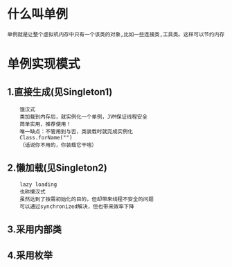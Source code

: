 # 什么叫单例
    单例就是让整个虚拟机内存中只有一个该类的对象,比如一些连接类,工具类。这样可以节约内存

# 单例实现模式
## 1.直接生成(见Singleton1)
```
    饿汉式
    类加载到内存后，就实例化一个单例，JVM保证线程安全
    简单实用，推荐使用！
    唯一缺点：不管用到与否，类装载时就完成实例化
    Class.forName("")
    （话说你不用的，你装载它干啥）
```

## 2.懒加载(见Singleton2)
```
    lazy loading
    也称懒汉式
    虽然达到了按需初始化的目的，但却带来线程不安全的问题
    可以通过synchronized解决，但也带来效率下降
```

## 3.采用内部类

## 4.采用枚举
